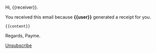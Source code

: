 Hi, {{receiver}}.

You received this email because **{{user}}** generated a receipt for you.

`{{content}}`

Regards, Payme.

[Unsubscribe](http://localhost:3000/unsubsribe/{{invoice_id}}?token={{unsubscribe}})
